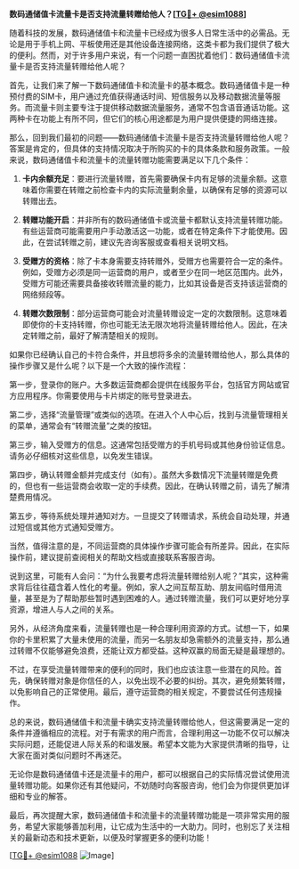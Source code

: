 **数码通储值卡流量卡是否支持流量转赠给他人？[[TG💪+ @esim1088](https://t.me/s/esim1088)]**

随着科技的发展，数码通储值卡和流量卡已经成为很多人日常生活中的必需品。无论是用于手机上网、平板使用还是其他设备连接网络，这类卡都为我们提供了极大的便利。然而，对于许多用户来说，有一个问题一直困扰着他们：数码通储值卡流量卡是否支持流量转赠给他人呢？

首先，让我们来了解一下数码通储值卡和流量卡的基本概念。数码通储值卡是一种预付费的SIM卡，用户通过充值获得通话时间、短信服务以及移动数据流量等服务。而流量卡则主要专注于提供移动数据流量服务，通常不包含语音通话功能。这两种卡在功能上有所不同，但它们的核心用途都是为用户提供便捷的网络连接。

那么，回到我们最初的问题——数码通储值卡流量卡是否支持流量转赠给他人呢？答案是肯定的，但具体的支持情况取决于所购买的卡的具体条款和服务政策。一般来说，数码通储值卡和流量卡的流量转赠功能需要满足以下几个条件：

1. **卡内余额充足**：要进行流量转赠，首先需要确保卡内有足够的流量余额。这意味着你需要在转赠之前检查卡内的实际流量剩余量，以确保有足够的资源可以转赠出去。

2. **转赠功能开启**：并非所有的数码通储值卡或流量卡都默认支持流量转赠功能。有些运营商可能需要用户手动激活这一功能，或者在特定条件下才能使用。因此，在尝试转赠之前，建议先咨询客服或查看相关说明文档。

3. **受赠方的资格**：除了卡本身需要支持转赠外，受赠方也需要符合一定的条件。例如，受赠方必须是同一运营商的用户，或者至少在同一地区范围内。此外，受赠方可能还需要具备接收转赠流量的能力，比如其设备是否支持该运营商的网络频段等。

4. **转赠次数限制**：部分运营商可能会对流量转赠设定一定的次数限制。这意味着即使你的卡支持转赠，你也可能无法无限次地将流量转赠给他人。因此，在决定转赠之前，最好了解清楚相关的规则。

如果你已经确认自己的卡符合条件，并且想将多余的流量转赠给他人，那么具体的操作步骤又是什么呢？以下是一个大致的操作流程：

第一步，登录你的账户。大多数运营商都会提供在线服务平台，包括官方网站或官方应用程序。你需要使用与卡片绑定的账号登录进去。

第二步，选择“流量管理”或类似的选项。在进入个人中心后，找到与流量管理相关的菜单，通常会有“转赠流量”之类的按钮。

第三步，输入受赠方的信息。这通常包括受赠方的手机号码或其他身份验证信息。请务必仔细核对这些信息，以免发生错误。

第四步，确认转赠金额并完成支付（如有）。虽然大多数情况下流量转赠是免费的，但也有一些运营商会收取一定的手续费。因此，在确认转赠之前，请先了解清楚费用情况。

第五步，等待系统处理并通知对方。一旦提交了转赠请求，系统会自动处理，并通过短信或其他方式通知受赠方。

当然，值得注意的是，不同运营商的具体操作步骤可能会有所差异。因此，在实际操作前，建议提前查阅相关的帮助文档或直接联系客服咨询。

说到这里，可能有人会问：“为什么我要考虑将流量转赠给别人呢？”其实，这种需求背后往往蕴含着人性化的考量。例如，家人之间互帮互助、朋友间临时借用流量，甚至是为了帮助那些暂时遇到困难的人。通过转赠流量，我们可以更好地分享资源，增进人与人之间的关系。

另外，从经济角度来看，流量转赠也是一种合理利用资源的方式。试想一下，如果你的卡里积累了大量未使用的流量，而另一名朋友却急需额外的流量支持，那么通过转赠不仅能够避免浪费，还能让双方都受益。这种双赢的局面无疑是最理想的。

不过，在享受流量转赠带来的便利的同时，我们也应该注意一些潜在的风险。首先，确保转赠对象是你信任的人，以免出现不必要的纠纷。其次，避免频繁转赠，以免影响自己的正常使用。最后，遵守运营商的相关规定，不要尝试任何违规操作。

总的来说，数码通储值卡和流量卡确实支持流量转赠给他人，但这需要满足一定的条件并遵循相应的流程。对于有需求的用户而言，合理利用这一功能不仅可以解决实际问题，还能促进人际关系的和谐发展。希望本文能为大家提供清晰的指导，让大家在面对类似问题时不再迷茫。

无论你是数码通储值卡还是流量卡的用户，都可以根据自己的实际情况尝试使用流量转赠功能。如果你还有其他疑问，不妨随时向客服咨询，他们会为你提供更加详细和专业的解答。

最后，再次提醒大家，数码通储值卡和流量卡的流量转赠功能是一项非常实用的服务，希望大家能够善加利用，让它成为生活中的一大助力。同时，也别忘了关注相关的最新动态和技术更新，以便及时掌握更多的便利功能！

[[TG💪+ @esim1088](https://t.me/s/esim1088) ![Image](https://i.postimg.cc/4NQfJmqS/Snipaste-2025-05-13-00-14-12.png)]